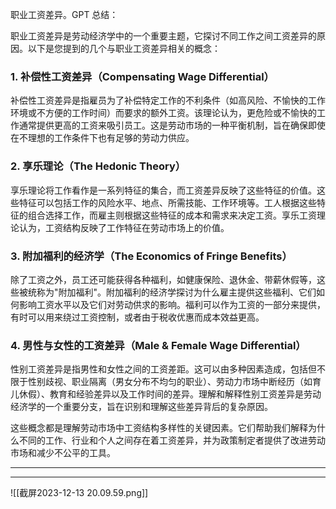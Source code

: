 职业工资差异。GPT 总结：

职业工资差异是劳动经济学中的一个重要主题，它探讨不同工作之间工资差异的原因。以下是您提到的几个与职业工资差异相关的概念：

### 1. 补偿性工资差异（Compensating Wage Differential）

补偿性工资差异是指雇员为了补偿特定工作的不利条件（如高风险、不愉快的工作环境或不方便的工作时间）而要求的额外工资。该理论认为，更危险或不愉快的工作通常提供更高的工资来吸引员工。这是劳动市场的一种平衡机制，旨在确保即使在不理想的工作条件下也有足够的劳动力供应。

### 2. 享乐理论（The Hedonic Theory）

享乐理论将工作看作是一系列特征的集合，而工资差异反映了这些特征的价值。这些特征可以包括工作的风险水平、地点、所需技能、工作环境等。工人根据这些特征的组合选择工作，而雇主则根据这些特征的成本和需求来决定工资。享乐工资理论认为，工资结构反映了工作特征在劳动市场上的价值。

### 3. 附加福利的经济学（The Economics of Fringe Benefits）

除了工资之外，员工还可能获得各种福利，如健康保险、退休金、带薪休假等，这些被统称为"附加福利"。附加福利的经济学探讨为什么雇主提供这些福利、它们如何影响工资水平以及它们对劳动供求的影响。福利可以作为工资的一部分来提供，有时可以用来绕过工资控制，或者由于税收优惠而成本效益更高。

### 4. 男性与女性的工资差异（Male & Female Wage Differential）

性别工资差异是指男性和女性之间的工资差距。这可以由多种因素造成，包括但不限于性别歧视、职业隔离（男女分布不均匀的职业）、劳动力市场中断经历（如育儿休假）、教育和经验差异以及工作时间的差异。理解和解释性别工资差异是劳动经济学的一个重要分支，旨在识别和理解这些差异背后的复杂原因。

这些概念都是理解劳动市场中工资结构多样性的关键因素。它们帮助我们解释为什么不同的工作、行业和个人之间存在着工资差异，并为政策制定者提供了改进劳动市场和减少不公平的工具。


---




---


![[截屏2023-12-13 20.09.59.png]]

